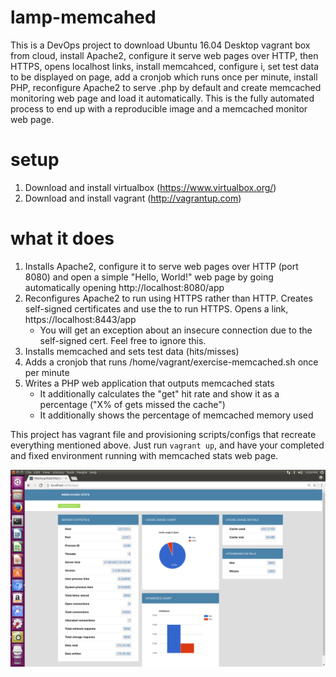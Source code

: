 # lamp-memcahed

This is a DevOps project to download Ubuntu 16.04 Desktop vagrant box from cloud, install Apache2, configure it serve web pages over HTTP, then HTTPS, opens localhost links, install memcahced, configure i, set test data to be displayed on page, add a cronjob which runs once per minute, install PHP, reconfigure Apache2 to serve .php by default and create memcached monitoring web page and load it automatically. This is the fully automated process to end up with a reproducible image and a memcached monitor web page.

# setup
1. Download and install virtualbox (https://www.virtualbox.org/)
2. Download and install vagrant (http://vagrantup.com)

# what it does
1. Installs Apache2, configure it to serve web pages over HTTP (port 8080) and open a simple "Hello, World!" web page by going automatically opening http://localhost:8080/app
2. Reconfigures Apache2 to run using HTTPS rather than HTTP. Creates self-signed certificates and use the to run HTTPS. Opens a link, https://localhost:8443/app
	- You will get an exception about an insecure connection due to the self-signed cert. Feel free to ignore this.
5. Installs memcached and sets test data (hits/misses)
6. Adds a cronjob that runs /home/vagrant/exercise-memcached.sh once per minute
7. Writes a PHP web application that outputs memcached stats
	- It additionally calculates the "get" hit rate and show it as a percentage ("X% of gets missed the cache")
     - It additionally shows the percentage of memcached memory used
  
This project has vagrant file and provisioning scripts/configs that recreate everything mentioned above. Just run `vagrant up`, and have your completed and fixed environment running with memcached stats web page.

![Alt text](screenshot/lamp-memcached-web-page.png?raw=true "Web page screenshot")
